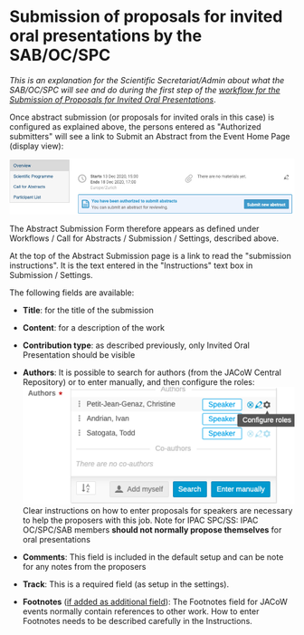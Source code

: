 # Submission of proposals for invited oral presentations by the SAB/OC/SPC

*This is an explanation for the Scientific Secretariat/Admin about what the SAB/OC/SPC will see and do during the first step of the [workflow for the *Submission of Proposals for Invited Oral Presentations*](intro.md#normal-ipac-workflow)*.

Once abstract submission (or proposals for invited orals in this case) is configured as explained above, the persons entered as "Authorized submitters" will see a link to Submit an Abstract from the Event Home Page (display view):

![](img/abstract_submit_button.png)

The Abstract Submission Form therefore appears as defined under Workflows / Call for Abstracts / Submission / Settings, described above.

At the top of the Abstract Submission page is a link to read the "submission instructions". It is the text entered in the "Instructions" text box in Submission / Settings. 

The following fields are available:

- **Title**: for the title of the submission

- **Content**: for a description of the work

- **Contribution type**: as described previously, only Invited Oral Presentation should be visible

- **Authors**: It is possible to search for authors (from the JACoW Central Repository) or to enter manually, and then configure the roles:
  ![](img/authors.png)
  Clear instructions on how to enter proposals for speakers are necessary to help the proposers with this job. Note for IPAC SPC/SS: IPAC OC/SPC/SAB members **should not normally propose themselves** for oral presentations

- **Comments**: This field is included in the default setup and can be note for any notes from the proposers

- **Track**: This is a required field (as setup in the settings).

- **Footnotes** ([if added as additional field](SSsetup.md#fields-and-types-contribution-types-abstract-fields)): The Footnotes field for JACoW events normally contain references to other work. How to enter Footnotes needs to be described carefully in the Instructions.

